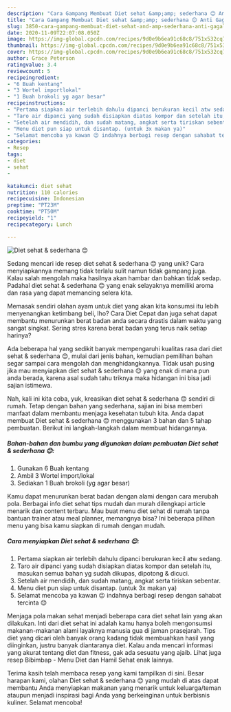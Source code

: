 ```yaml
---
description: "Cara Gampang Membuat Diet sehat &amp;amp; sederhana 😊 Anti Gagal"
title: "Cara Gampang Membuat Diet sehat &amp;amp; sederhana 😊 Anti Gagal"
slug: 3850-cara-gampang-membuat-diet-sehat-and-amp-sederhana-anti-gagal
date: 2020-11-09T22:07:08.050Z
image: https://img-global.cpcdn.com/recipes/9d0e9b6ea91c68c8/751x532cq70/diet-sehat-sederhana-😊-foto-resep-utama.jpg
thumbnail: https://img-global.cpcdn.com/recipes/9d0e9b6ea91c68c8/751x532cq70/diet-sehat-sederhana-😊-foto-resep-utama.jpg
cover: https://img-global.cpcdn.com/recipes/9d0e9b6ea91c68c8/751x532cq70/diet-sehat-sederhana-😊-foto-resep-utama.jpg
author: Grace Peterson
ratingvalue: 3.4
reviewcount: 5
recipeingredient:
- "6 Buah kentang"
- "3 Wortel importlokal"
- "1 Buah brokoli yg agar besar"
recipeinstructions:
- "Pertama siapkan air terlebih dahulu dipanci berukuran kecil atw sedang."
- "Taro air dipanci yang sudah disiapkan diatas kompor dan setelah itu, masukan semua bahan yg sudah dikupas, dipotong &amp; dicuci."
- "Setelah air mendidih, dan sudah matang, angkat serta tiriskan sebentar."
- "Menu diet pun siap untuk disantap. (untuk 3x makan ya)"
- "Selamat mencoba ya kawan 😉 indahnya berbagi resep dengan sahabat tercinta 😊"
categories:
- Resep
tags:
- diet
- sehat
- 

katakunci: diet sehat  
nutrition: 110 calories
recipecuisine: Indonesian
preptime: "PT23M"
cooktime: "PT50M"
recipeyield: "1"
recipecategory: Lunch

---
```



![Diet sehat &amp; sederhana 😊](https://img-global.cpcdn.com/recipes/9d0e9b6ea91c68c8/751x532cq70/diet-sehat-sederhana-😊-foto-resep-utama.jpg)

Sedang mencari ide resep diet sehat &amp; sederhana 😊 yang unik? Cara menyiapkannya memang tidak terlalu sulit namun tidak gampang juga. Kalau salah mengolah maka hasilnya akan hambar dan bahkan tidak sedap. Padahal diet sehat &amp; sederhana 😊 yang enak selayaknya memiliki aroma dan rasa yang dapat memancing selera kita.

Memasak sendiri olahan ayam untuk diet yang akan kita konsumsi itu lebih menyenangkan ketimbang beli, lho? Cara Diet Cepat dan juga sehat dapat membantu menurunkan berat badan anda secara drastis dalam waktu yang sangat singkat. Sering stres karena berat badan yang terus naik setiap harinya?

Ada beberapa hal yang sedikit banyak mempengaruhi kualitas rasa dari diet sehat &amp; sederhana 😊, mulai dari jenis bahan, kemudian pemilihan bahan segar sampai cara mengolah dan menghidangkannya. Tidak usah pusing jika mau menyiapkan diet sehat &amp; sederhana 😊 yang enak di mana pun anda berada, karena asal sudah tahu triknya maka hidangan ini bisa jadi sajian istimewa.


Nah, kali ini kita coba, yuk, kreasikan diet sehat &amp; sederhana 😊 sendiri di rumah. Tetap dengan bahan yang sederhana, sajian ini bisa memberi manfaat dalam membantu menjaga kesehatan tubuh kita. Anda dapat membuat Diet sehat &amp; sederhana 😊 menggunakan 3 bahan dan 5 tahap pembuatan. Berikut ini langkah-langkah dalam membuat hidangannya.

<!--inarticleads1-->

##### Bahan-bahan dan bumbu yang digunakan dalam pembuatan Diet sehat &amp; sederhana 😊:

1. Gunakan 6 Buah kentang
1. Ambil 3 Wortel import/lokal
1. Sediakan 1 Buah brokoli (yg agar besar)


Kamu dapat menurunkan berat badan dengan alami dengan cara merubah pola. Berbagai info diet sehat tips mudah dan murah dilengkapi article menarik dan content terbaru. Mau buat menu diet sehat di rumah tanpa bantuan trainer atau meal planner, memangnya bisa? Ini beberapa pilihan menu yang bisa kamu siapkan di rumah dengan mudah. 

<!--inarticleads2-->

##### Cara menyiapkan Diet sehat &amp; sederhana 😊:

1. Pertama siapkan air terlebih dahulu dipanci berukuran kecil atw sedang.
1. Taro air dipanci yang sudah disiapkan diatas kompor dan setelah itu, masukan semua bahan yg sudah dikupas, dipotong &amp; dicuci.
1. Setelah air mendidih, dan sudah matang, angkat serta tiriskan sebentar.
1. Menu diet pun siap untuk disantap. (untuk 3x makan ya)
1. Selamat mencoba ya kawan 😉 indahnya berbagi resep dengan sahabat tercinta 😊


Menjaga pola makan sehat menjadi beberapa cara diet sehat lain yang akan dilakukan. Inti dari diet sehat ini adalah kamu hanya boleh mengonsumsi makanan-makanan alami layaknya manusia gua di jaman prasejarah. Tips diet yang dicari oleh banyak orang kadang tidak membuahkan hasil yang diinginkan, justru banyak diantaranya diet. Kalau anda mencari informasi yang akurat tentang diet dan fitness, gak ada sesuatu yang ajaib. Lihat juga resep Bibimbap - Menu Diet dan Hamil Sehat enak lainnya. 

Terima kasih telah membaca resep yang kami tampilkan di sini. Besar harapan kami, olahan Diet sehat &amp; sederhana 😊 yang mudah di atas dapat membantu Anda menyiapkan makanan yang menarik untuk keluarga/teman ataupun menjadi inspirasi bagi Anda yang berkeinginan untuk berbisnis kuliner. Selamat mencoba!
